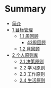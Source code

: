 # Summary

* [简介](README.md)
* [1 目标管理](mu-biao-guan-li.md)
  * [1.1 周回顾](mu-biao-guan-li/zhou-hui-gu.md)
    * [43周回顾](43周回顾.md)
  * [1.2 月回顾](mu-biao-guan-li/yue-hui-gu.md)
* [2 个人原则库](ge-ren-yuan-ze-ku.md)
  * [2.1 决策原则](ge-ren-yuan-ze-ku/jue-ce-yuan-ze.md)
  * 2.2 学习原则
  * 2.3 工作原则
  * [2.4 生活原则](https://www.gitbook.com/book/hjr-nmj/hey-jr/edit#)



